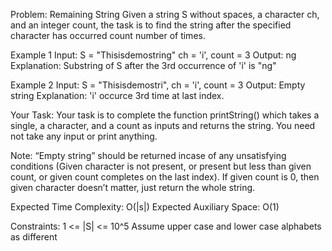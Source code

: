 Problem: Remaining String
Given a string S without spaces, a character ch, and an integer count, the task is to find the string after the specified character has occurred count number of times.

Example 1
Input:  S = "Thisisdemostring" ch = 'i', count = 3
Output: ng
Explanation: Substring of S after the 3rd occurrence of 'i' is "ng"

Example 2
Input:  S = "Thisisdemostri", ch = 'i', count = 3
Output: Empty string
Explanation: 'i' occurce 3rd time at last index.

Your Task:
Your task is to complete the function printString() which takes a single, a character, and a count as inputs and returns the string. You need not take any input or print anything.

Note:  “Empty string” should be returned incase of any unsatisfying conditions (Given character is not present, or present but less than given count, or given count completes on the last index). If given count is 0, then given character doesn’t matter, just return the whole string.

Expected Time Complexity: O(|s|)
Expected Auxiliary Space: O(1)

Constraints:
1 <= |S| <= 10^5
Assume upper case and lower case
alphabets as different